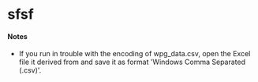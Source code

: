 # sfsf

#### Notes

* If you run in trouble with the encoding of wpg_data.csv, open the Excel file it derived from and save it as format 'Windows Comma Separated (.csv)'.
